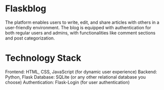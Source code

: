 # Flaskblog
The platform enables users to write, edit, and share articles with others in a user-friendly environment. The blog is equipped with authentication for both regular users and admins, with functionalities like comment sections and post categorization.

# Technology Stack

Frontend: HTML, CSS, JavaScript (for dynamic user experience)
Backend: Python, Flask
Database: SQLite (or any other relational database you choose)
Authentication: Flask-Login (for user authentication)
